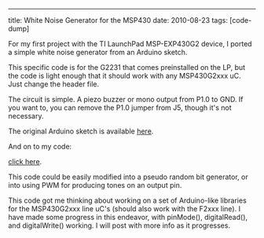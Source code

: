 ---
title: White Noise Generator for the MSP430
date: 2010-08-23
tags: [code-dump]

For my first project with the TI LaunchPad MSP-EXP430G2 device, I ported a simple 
white noise generator from an Arduino sketch. 

This specific code is for the G2231 
that comes preinstalled on the LP, but the code is light enough that it should 
work with any MSP430G2xxx uC. Just change the header file.

The circuit is simple. A piezo buzzer or mono output from P1.0 to GND. If you 
want to, you can remove the P1.0 jumper from J5, though it's not necessary.

The original Arduino sketch is available [here](https://code.google.com/p/greennoisehttps://github.com/gatesphere/blog-resources/raw/master/downloads/detail?name=prbsGen.pde).

And on to my code:

[click here](https://github.com/gatesphere/blog-resources/raw/master/downloads/source/launchpadwhitenoise.c).

This code could be easily modified into a pseudo random bit generator, or into 
using PWM for producing tones on an output pin.

This code got me thinking about working on a set of Arduino-like libraries for 
the MSP430G2xxx line uC's (should also work with the F2xxx line). I have made 
some progress in this endeavor, with pinMode(), digitalRead(), and digitalWrite() 
working. I will post with more info as it progresses.

